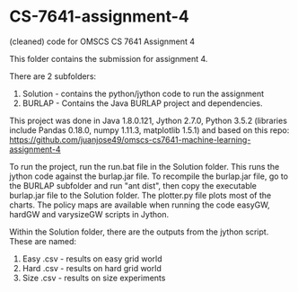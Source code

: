 # CS-7641-assignment-4
(cleaned) code for OMSCS CS 7641 Assignment 4

This folder contains the submission for assignment 4.

There are 2 subfolders: 
1) Solution - contains the python/jython code to run the assignment
2) BURLAP - Contains the Java BURLAP project and dependencies.

This project was done in Java 1.8.0.121, Jython 2.7.0, Python 3.5.2 (libraries include Pandas 0.18.0, numpy 1.11.3, matplotlib 1.5.1) and based on this repo: https://github.com/juanjose49/omscs-cs7641-machine-learning-assignment-4

To run the project, run the run.bat file in the Solution folder. This runs the jython code against the burlap.jar file.
To recompile the burlap.jar file, go to the BURLAP subfolder and run "ant dist", then copy the executable burlap.jar file to the Solution folder.
The plotter.py file plots most of the charts. The policy maps are available when running the code easyGW, hardGW and varysizeGW scripts in Jython.


Within the Solution folder, there are the outputs from the jython script. These are named: 
1) Easy <solver name>.csv - results on easy grid world
2) Hard <solver name>.csv - results on hard grid world
3) Size <solver name>.csv - results on size experiments
